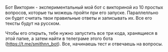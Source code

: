 Бот Викторин - экспериментальный мой бот с викториной из 10 простых вопросов, которые ты можешь пройти при его запуске. Параллелльно он будет считать твои правильные ответы и записывать их. Все его тексты будут на русском.

Чтобы его открыть, тебе нужно запустить все три кода, хранящиеся в этой папке, а затем найти в телеграме этого бота (https://t.me/smithnn_bot). Все, начинаешь тест и отвечаешь на вопросы.
